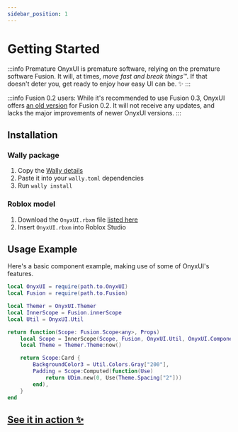 ```yaml
---
sidebar_position: 1
---
```


# Getting Started

:::info Premature
  OnyxUI is premature software, relying on the premature software Fusion. It will, at times, *move fast and break things™️*. If that doesn't deter you, get ready to enjoy how easy UI can be. ✨
:::

:::info Fusion 0.2 users:
While it's recommended to use Fusion 0.3, OnyxUI offers [an old version](https://github.com/ImAvafe/OnyxUI/releases/tag/0.3.0) for Fusion 0.2. It will not receive any updates, and lacks the major improvements of newer OnyxUI versions.
:::

## Installation

### Wally package

1. Copy the [Wally details](https://wally.run/package/imavafe/onyx-ui)
2. Paste it into your `wally.toml` dependencies
3. Run `wally install`

### Roblox model

1. Download the `OnyxUI.rbxm` file [listed here](https://github.com/ImAvafe/OnyxUI/releases/latest)
2. Insert `OnyxUI.rbxm` into Roblox Studio

## Usage Example

Here's a basic component example, making use of some of OnyxUI's features.

```lua
local OnyxUI = require(path.to.OnyxUI)
local Fusion = require(path.to.Fusion)

local Themer = OnyxUI.Themer
local InnerScope = Fusion.innerScope
local Util = OnyxUI.Util

return function(Scope: Fusion.Scope<any>, Props)
	local Scope = InnerScope(Scope, Fusion, OnyxUI.Util, OnyxUI.Components)
	local Theme = Themer.Theme:now()

	return Scope:Card {
		BackgroundColor3 = Util.Colors.Gray["200"],
		Padding = Scope:Computed(function(Use)
			return UDim.new(0, Use(Theme.Spacing["2"]))
		end),
	}
end
```

## [See it in action ✨](in-production.md)